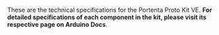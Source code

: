 These are the technical specifications for the Portenta Proto Kit VE. **For detailed specifications of each component in the kit, please visit its respective page on Arduino Docs**.